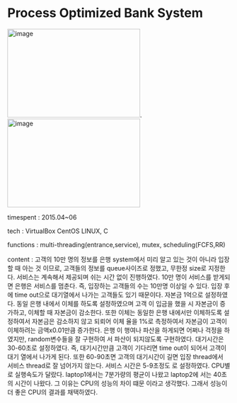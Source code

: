 # Process Optimized Bank System

<img width="300" height="200" alt="image" src="https://user-images.githubusercontent.com/26247241/190343124-a1b24a6d-3515-454b-bb59-daa6e697e661.png">. <img width="300" height="200" alt="image" src="https://user-images.githubusercontent.com/26247241/190343174-0723632a-96a3-40b6-8a13-b67b2efd4fe0.png">


timespent : 2015.04~06

tech : VirtualBox CentOS LINUX, C

functions : multi-threading(entrance,service), mutex, scheduling(FCFS,RR)
 
content : 고객의 10만 명의 정보를 은행 system에서 미리 알고 있는 것이 아니라 입장할 때 아는 것 이므로, 고객들의 정보를 queue사이즈로 정했고, 무한정 size로 지정한 다. 서비스는 계속해서 제공되며 쉬는 시간 없이 진행하였다. 10만 명이 서비스를 받게되면 은행은 서비스를 멈춘다. 즉, 입장하는 고객들의 수는 10만명 이상일 수 있다. 입장 후 에 time out으로 대기열에서 나가는 고객들도 있기 때문이다.
자본금 1억으로 설정하였다. 동일 은행 내에서 이체를 하도록 설정하였으며 고객 이 입금을 했을 시 자본금이 증가하고, 이체할 때 자본금이 감소한다. 또한 이체는 동일한 은행 내에서만 이체하도록 설정하여서 자본금은 감소하지 않고 되뢰어 이체 율을 1%로 측정하여서 자본금이 고객이 이체하려는 금액x0.01만큼 증가한다. 은행 이 행여나 파산을 하게되면 어쩌나 걱정을 하였지만, random변수들을 잘 구현하여 서 파산이 되지않도록 구현하였다. 대기시간은 30-60초로 설정하였다. 즉, 대기시간만큼 고객이 기다리면 time out이 되어서 고객이 대기 열에서 나가게 된다. 또한 60-90초면 고객의 대기시간이 길면 입장 thread에서 서비스 thread로 잘 넘어가지 않는다. 서비스 시간은 5-9초정도 로 설정하였다. CPU별로 실행속도가 달랐다. laptop1에서는 7분가량의 평균이 나왔고 laptop2에 서는 40초의 시간이 나왔다. 그 이유는 CPU의 성능의 차이 떄문 이라고 생각했다. 그래서 성능이 더 좋은 CPU의 결과를 채택하였다.
